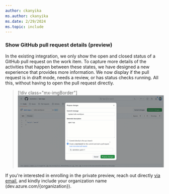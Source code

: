 ```yaml
---
author: ckanyika
ms.author: ckanyika
ms.date: 2/29/2024
ms.topic: include
---
```


### Show GitHub pull request details (preview)

In the existing integration, we only show the open and closed status of a GitHub pull request on the work item. To capture more details of the activities that happen between these states, we have designed a new experience that provides more information. We now display if the pull request is in draft mode, needs a review, or has status checks running. All this, without having to open the pull request directly.

> [!div class="mx-imgBorder"]
> ![Gif to demo GitHub pull request details.](../../media/235-boards-01.gif "gif to GitHub pull request details")

If you're interested in enrolling in the private preview, reach out directly [via email](mailto:dahellem@microsoft.com), and kindly include your organization name (dev.azure.com/{organization}).